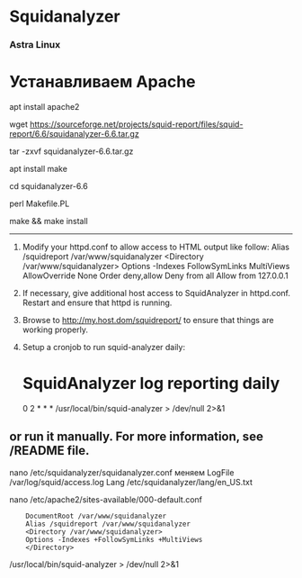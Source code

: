 # Squidanalyzer
### Astra Linux

# Устанавливаем Apache
apt install apache2

wget https://sourceforge.net/projects/squid-report/files/squid-report/6.6/squidanalyzer-6.6.tar.gz

tar -zxvf squidanalyzer-6.6.tar.gz

apt install make

cd squidanalyzer-6.6

perl Makefile.PL

make && make install

-----------------------------------------------------------------------------
1. Modify your httpd.conf to allow access to HTML output like follow:
        Alias /squidreport /var/www/squidanalyzer
        <Directory /var/www/squidanalyzer>
            Options -Indexes FollowSymLinks MultiViews
            AllowOverride None
            Order deny,allow
            Deny from all
            Allow from 127.0.0.1
        </Directory>
2. If necessary, give additional host access to SquidAnalyzer in httpd.conf.
   Restart and ensure that httpd is running.
3. Browse to http://my.host.dom/squidreport/ to ensure that things are working
   properly.
4. Setup a cronjob to run squid-analyzer daily:

     # SquidAnalyzer log reporting daily
     0 2 * * * /usr/local/bin/squid-analyzer > /dev/null 2>&1

or run it manually. For more information, see /README file.
-------------------------------------------------------------------------------

nano /etc/squidanalyzer/squidanalyzer.conf
меняем
LogFile /var/log/squid/access.log
Lang   /etc/squidanalyzer/lang/en_US.txt


nano /etc/apache2/sites-available/000-default.conf

        DocumentRoot /var/www/squidanalyzer
        Alias /squidreport /var/www/squidanalyzer
        <Directory /var/www/squidanalyzer>
        Options -Indexes +FollowSymLinks +MultiViews
        </Directory>
		

/usr/local/bin/squid-analyzer > /dev/null 2>&1
